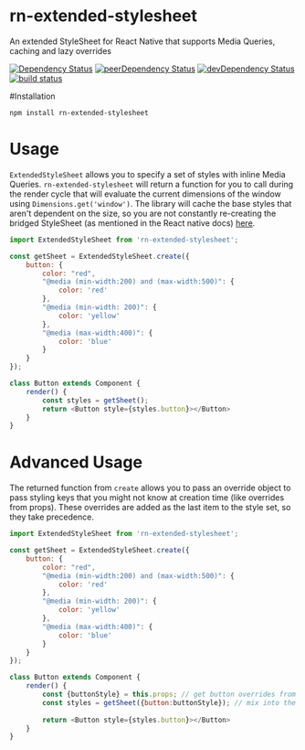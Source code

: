 # rn-extended-stylesheet
An extended StyleSheet for React Native that supports Media Queries, caching and lazy overrides

[![Dependency Status](https://david-dm.org/RinconStrategies/rn-extended-stylesheet.svg)](https://david-dm.org/RinconStrategies/rn-extended-stylesheet)
[![peerDependency Status](https://david-dm.org/RinconStrategies/rn-extended-stylesheet/peer-status.svg)](https://david-dm.org/RinconStrategies/rn-extended-stylesheet#info=peerDependencies)
[![devDependency Status](https://david-dm.org/RinconStrategies/rn-extended-stylesheet/dev-status.svg)](https://david-dm.org/RinconStrategies/rn-extended-stylesheet#info=devDependencies)
[![build status](https://travis-ci.org/RinconStrategies/rn-extended-stylesheet.svg?branch=master)](https://travis-ci.org/RinconStrategies/rn-extended-stylesheet)


#Installation

`npm install rn-extended-stylesheet`

# Usage

`ExtendedStyleSheet` allows you to specify a set of styles with inline Media Queries. `rn-extended-stylesheet`
will return a function for you to call during the render cycle that will evaluate the current dimensions of the window
using `Dimensions.get('window')`. The library will cache the base styles that aren't dependent on the size, so you 
are not constantly re-creating the bridged StyleSheet (as mentioned in the React native docs) [here](https://facebook.github.io/react-native/docs/stylesheet.html#content).

```js
import ExtendedStyleSheet from 'rn-extended-stylesheet';

const getSheet = ExtendedStyleSheet.create({
    button: {
        color: "red",
        "@media (min-width:200) and (max-width:500)": {
            color: 'red'
        },
        "@media (min-width: 200)": {
            color: 'yellow'
        },
        "@media (max-width:400)": {
            color: 'blue'
        }
    }          
});

class Button extends Component {
    render() {
        const styles = getSheet();
        return <Button style={styles.button}></Button>
    }
}

```

# Advanced Usage

The returned function from `create` allows you to pass an override object to pass styling keys that you might not know
at creation time (like overrides from props). These overrides are added as the last item to the style set, so they take 
precedence.

```js
import ExtendedStyleSheet from 'rn-extended-stylesheet';

const getSheet = ExtendedStyleSheet.create({
    button: {
        color: "red",
        "@media (min-width:200) and (max-width:500)": {
            color: 'red'
        },
        "@media (min-width: 200)": {
            color: 'yellow'
        },
        "@media (max-width:400)": {
            color: 'blue'
        }
    }          
});

class Button extends Component {
    render() {
        const {buttonStyle} = this.props; // get button overrides from props
        const styles = getSheet({button:buttonStyle}); // mix into the stylesheet
        
        return <Button style={styles.button}></Button>
    }
}

```